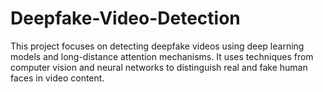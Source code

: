 # Deepfake-Video-Detection
This project focuses on detecting deepfake videos using deep learning models and long-distance attention mechanisms. It uses techniques from computer vision and neural networks to distinguish real and fake human faces in video content.
